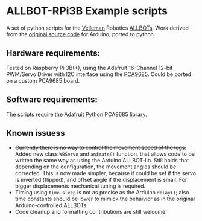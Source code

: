 # ALLBOT-RPi3B Example scripts
A set of python scripts for the [Velleman](https://manuals.velleman.eu/category.php?id=85) Robotics [ALLBOTs](https://manuals.velleman.eu/article.php?id=394). Work derived from the [original source code](https://github.com/Velleman/ALLBOT-lib/) for Arduino, ported to python.

## Hardware requirements:
Tested on Raspberry Pi 3B(+), using the Adafruit 16-Channel 12-bit PWM/Servo Driver with I2C interface using the [PCA9685](https://www.nxp.com/products/power-management/lighting-driver-and-controller-ics/ic-led-controllers/16-channel-12-bit-pwm-fm-plus-ic-bus-led-controller:PCA9685). Could be ported on a custom PCA9685 board.

## Software requirements:
The scripts require the [Adafruit Python PCA9685 library](https://github.com/adafruit/Adafruit_Python_PCA9685). 

## Known issuess
- ~~Currently there is no way to control the movement speed of the legs.~~ Added new class `WBServo` and `animate()` function, that allows code to be written the same way as using the Arduino ALLBOT-lib. Still holds that depending on the configuration, the movement angles should be corrected. This is now made simpler, because it could be set if the servo is inverted (flipped), and offset angle if the displacement is small. For bigger displacements mechanical tuning is required. 
- Timing using `time.sleep` is not as precise as the Arduino `delay()`; also time constants should be lower to mimick the behaivior as in the original Arduino-controlled ALLBOTs. 
- Code cleanup and formatting contributions are still welcome!

